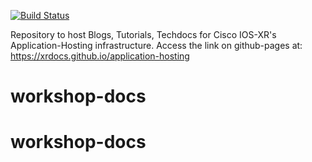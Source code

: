 [![Build Status](https://travis-ci.org/xrdocs/application-hosting.svg?branch=gh-pages)](https://travis-ci.org/xrdocs/application-hosting)

Repository to host Blogs, Tutorials, Techdocs for Cisco IOS-XR's Application-Hosting infrastructure. Access the link on github-pages at: https://xrdocs.github.io/application-hosting
# workshop-docs
# workshop-docs
